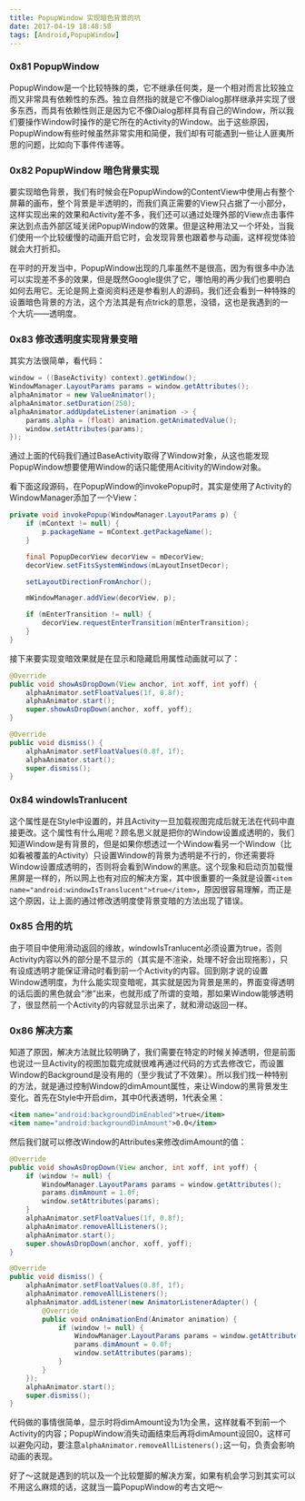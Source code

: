 ```yaml
---
title: PopupWindow 实现暗色背景的坑
date: 2017-04-19 18:48:58
tags: [Android,PopupWindow]
---
```


### 0x81 PopupWindow

PopupWindow是一个比较特殊的类，它不继承任何类，是一个相对而言比较独立而又非常具有依赖性的东西。独立自然指的就是它不像Dialog那样继承并实现了很多东西，而具有依赖性则正是因为它不像Dialog那样具有自己的Window，所以我们要操作Window时操作的是它所在的Activity的Window。出于这些原因，PopupWindow有些时候虽然非常实用和简便，我们却有可能遇到一些让人匪夷所思的问题，比如向下事件传递等。

### 0x82 PopupWindow 暗色背景实现

要实现暗色背景，我们有时候会在PopupWindow的ContentView中使用占有整个屏幕的画布，整个背景是半透明的，而我们真正需要的View只占据了一小部分，这样实现出来的效果和Activity差不多，我们还可以通过处理外部的View点击事件来达到点击外部区域关闭PopupWindow的效果。但是这种用法又一个坏处，当我们使用一个比较缓慢的动画开启它时，会发现背景也跟着参与动画，这样视觉体验就会大打折扣。

在平时的开发当中，PopupWindow出现的几率虽然不是很高，因为有很多中办法可以实现差不多的效果，但是既然Google提供了它，哪怕用的再少我们也要明白如何去用它。无论是网上查阅资料还是参看别人的源码，我们还会看到一种特殊的设置暗色背景的方法，这个方法其是有点trick的意思，没错，这也是我遇到的一个大坑——透明度。

### 0x83 修改透明度实现背景变暗

其实方法很简单，看代码：

```Java
window = ((BaseActivity) context).getWindow();
WindowManager.LayoutParams params = window.getAttributes();
alphaAnimator = new ValueAnimator();
alphaAnimator.setDuration(250);
alphaAnimator.addUpdateListener(animation -> {
    params.alpha = (float) animation.getAnimatedValue();
    window.setAttributes(params);
});
```

通过上面的代码我们通过BaseActivity取得了Window对象，从这也能发现PopupWindow想要使用Window的话只能使用Acitivity的Window对象。

看下面这段源码，在PopupWindow的invokePopup时，其实是使用了Activity的WindowManager添加了一个View：

```Java
private void invokePopup(WindowManager.LayoutParams p) {
    if (mContext != null) {
        p.packageName = mContext.getPackageName();
    }

    final PopupDecorView decorView = mDecorView;
    decorView.setFitsSystemWindows(mLayoutInsetDecor);

    setLayoutDirectionFromAnchor();

    mWindowManager.addView(decorView, p);

    if (mEnterTransition != null) {
        decorView.requestEnterTransition(mEnterTransition);
    }
}
```

接下来要实现变暗效果就是在显示和隐藏启用属性动画就可以了：

```Java
@Override
public void showAsDropDown(View anchor, int xoff, int yoff) {
    alphaAnimator.setFloatValues(1f, 0.8f);
    alphaAnimator.start();
    super.showAsDropDown(anchor, xoff, yoff);
}

@Override
public void dismiss() {
    alphaAnimator.setFloatValues(0.8f, 1f);
    alphaAnimator.start();
    super.dismiss();
}
```

### 0x84 windowIsTranlucent

这个属性是在Style中设置的，并且Activity一旦加载视图完成后就无法在代码中直接更改。这个属性有什么用呢？顾名思义就是把你的Window设置成透明的，我们知道Window是有背景的，但是如果你想透过一个Window看另一个Window（比如看被覆盖的Activity）只设置Window的背景为透明是不行的，你还需要将Window设置成透明的，否则将会看到Window的黑底。这个现象和启动页加载慢黑屏是一样的，所以网上也有对应的解决方案，其中很重要的一条就是设置`<item name="android:windowIsTranslucent">true</item>`，原因很容易理解，而正是这个原因，让上面的通过修改透明度使背景变暗的方法出现了错误。

### 0x85 合用的坑

由于项目中使用滑动返回的缘故，windowIsTranlucent必须设置为true，否则Activity内容以外的部分是不显示的（其实是不渲染，处理不好会出现拖影），只有设成透明才能保证滑动时看到前一个Activity的内容。回到刚才说的设置Window透明度，为什么能实现变暗呢，其实就是因为背景是黑的，界面变得透明的话后面的黑色就会“渗”出来，也就形成了所谓的变暗，那如果Window能够透明了，很显然前一个Activity的内容就显示出来了，就和滑动返回一样。

### 0x86 解决方案

知道了原因，解决方法就比较明确了，我们需要在特定的时候关掉透明，但是前面也说过一旦Activity的视图加载完成就很难再通过代码的方式去修改它，而设置Window的Background是没有用的（至少我试了不效果）。所以我们找一种特别的方法，就是通过控制Window的dimAmount属性，来让Window的黑背景发生变化。首先在Style中开启dim，其中0代表透明，1代表全黑：

```XML
<item name="android:backgroundDimEnabled">true</item>
<item name="android:backgroundDimAmount">0.0</item>
```

然后我们就可以修改Window的Attributes来修改dimAmount的值：

```Java
@Override
public void showAsDropDown(View anchor, int xoff, int yoff) {
    if (window != null) {
        WindowManager.LayoutParams params = window.getAttributes();
        params.dimAmount = 1.0f;
        window.setAttributes(params);
    }
    alphaAnimator.setFloatValues(1f, 0.8f);
    alphaAnimator.removeAllListeners();
    alphaAnimator.start();
    super.showAsDropDown(anchor, xoff, yoff);
}

@Override
public void dismiss() {
    alphaAnimator.setFloatValues(0.8f, 1f);
    alphaAnimator.removeAllListeners();
    alphaAnimator.addListener(new AnimatorListenerAdapter() {
        @Override
        public void onAnimationEnd(Animator animation) {
            if (window != null) {
                WindowManager.LayoutParams params = window.getAttributes();
                params.dimAmount = 0.0f;
                window.setAttributes(params);
            }
        }
    });
    alphaAnimator.start();
    super.dismiss();
}
```

代码做的事情很简单，显示时将dimAmount设为1为全黑，这样就看不到前一个Activity的内容；PopupWindow消失动画结束后再将dimAmount设回0，这样可以避免闪动，要注意`alphaAnimator.removeAllListeners();`这一句，负责会影响动画的表现。

好了～这就是遇到的坑以及一个比较蹩脚的解决方案，如果有机会学习到其实可以不用这么麻烦的话，这就当一篇PopupWindow的考古文吧～
